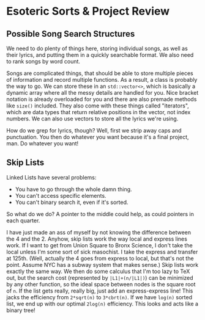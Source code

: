 # Esoteric Sorts & Project Review

## Possible Song Search Structures

We need to do plenty of things here, storing individual songs, as well as their lyrics, and putting them in a quickly searchable format. We also need to rank songs by word count.

Songs are complicated things, that should be able to store multiple pieces of information and record multiple functions. As a result, a class is probably the way to go. We can store these in an `std::vector<>`, which is basically a dynamic array where all the messy details are handled for you. Nice bracket notation is already overloaded for you and there are also premade methods like `size()` included. They also come with these things called "iterators", which are data types that return relative positions in the vector, not index numbers. We can also use vectors to store all the lyrics we're using.

How do we grep for lyrics, though? Well, first we strip away caps and punctuation. You then do whatever you want because it's a final project, man. Do whatever you want!

## Skip Lists

Linked Lists have several problems:

* You have to go through the whole damn thing.
* You can't access specific elements.
* You can't binary search it, even if it's sorted.

So what do we do? A pointer to the middle could help, as could pointers in each quarter.

I have just made an ass of myself by not knowing the difference between the 4 and the 2. Anyhow, skip lists work the way local and express lines work. If I want to get from Union Square to Bronx Science, I don't take the local unless I'm some sort of sick masochist. I take the express and transfer at 125th. (Well, actually the 4 goes from express to local, but that's not the point. Assume NYC has a subway system that makes sense.) Skip lists work exactly the same way. We then do some calculus that I'm too lazy to TeX out, but the search cost (represented by `|L1|+(n/|L1|)`) can be minimized by any other function, so the ideal space between nodes is the square root of `n`. If the list gets really, really big, just add an express-express line! This jacks the efficiency from `2*sqrt(n)` to `3*cbrt(n)`. If we have `log(n)` sorted list, we end up with our optimal `2log(n)` efficiency. This looks and acts like a binary tree!
